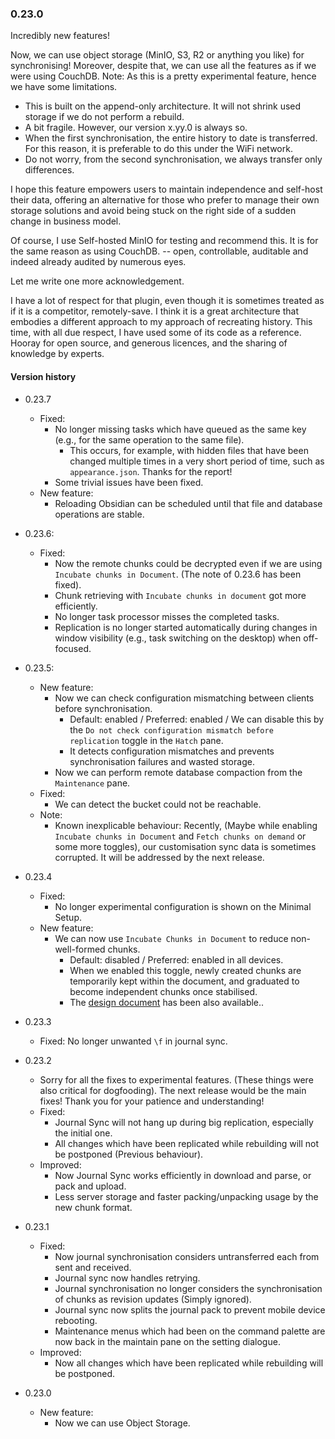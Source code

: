 ### 0.23.0
Incredibly new features!

Now, we can use object storage (MinIO, S3, R2 or anything you like) for synchronising! Moreover, despite that, we can use all the features as if we were using CouchDB.
Note: As this is a pretty experimental feature, hence we have some limitations.
- This is built on the append-only architecture. It will not shrink used storage if we do not perform a rebuild.
- A bit fragile. However, our version x.yy.0 is always so.
- When the first synchronisation, the entire history to date is transferred. For this reason, it is preferable to do this under the WiFi network.
- Do not worry, from the second synchronisation, we always transfer only differences.

I hope this feature empowers users to maintain independence and self-host their data, offering an alternative for those who prefer to manage their own storage solutions and avoid being stuck on the right side of a sudden change in business model.

Of course, I use Self-hosted MinIO for testing and recommend this. It is for the same reason as using CouchDB. -- open, controllable, auditable and indeed already audited by numerous eyes.

Let me write one more acknowledgement.

I have a lot of respect for that plugin, even though it is sometimes treated as if it is a competitor, remotely-save. I think it is a great architecture that embodies a different approach to my approach of recreating history. This time, with all due respect, I have used some of its code as a reference.
Hooray for open source, and generous licences, and the sharing of knowledge by experts.

#### Version history
- 0.23.7
  - Fixed:
    - No longer missing tasks which have queued as the same key (e.g., for the same operation to the same file).
      - This occurs, for example, with hidden files that have been changed multiple times in a very short period of time, such as `appearance.json`. Thanks for the report!
    - Some trivial issues have been fixed.
  - New feature:
    - Reloading Obsidian can be scheduled until that file and database operations are stable.
- 0.23.6:
  - Fixed:
    - Now the remote chunks could be decrypted even if we are using `Incubate chunks in Document`. (The note of 0.23.6 has been fixed).
    - Chunk retrieving with `Incubate chunks in document` got more efficiently.
    - No longer task processor misses the completed tasks.
    - Replication is no longer started automatically during changes in window visibility (e.g., task switching on the desktop) when off-focused.
- 0.23.5:
  - New feature:
    - Now we can check configuration mismatching between clients before synchronisation.
      - Default: enabled / Preferred: enabled / We can disable this by the `Do not check configuration mismatch before replication` toggle in the `Hatch` pane.
      - It detects configuration mismatches and prevents synchronisation failures and wasted storage.
    - Now we can perform remote database compaction from the `Maintenance` pane.
  - Fixed:
    - We can detect the bucket could not be reachable.
  - Note:
    - Known inexplicable behaviour: Recently, (Maybe while enabling `Incubate chunks in Document` and `Fetch chunks on demand` or some more toggles), our customisation sync data is sometimes corrupted. It will be addressed by the next release.
- 0.23.4
  - Fixed:
    - No longer experimental configuration is shown on the Minimal Setup.
  - New feature:
    - We can now use `Incubate Chunks in Document` to reduce non-well-formed chunks.
      - Default: disabled / Preferred: enabled in all devices.
      - When we enabled this toggle, newly created chunks are temporarily kept within the document, and graduated to become independent chunks once stabilised.
      - The [design document](https://github.com/vrtmrz/obsidian-livesync/blob/3925052f9290b3579e45a4b716b3679c833d8ca0/docs/design_docs_of_keep_newborn_chunks.md) has been also available..
- 0.23.3
  - Fixed: No longer unwanted `\f` in journal sync.
- 0.23.2
  - Sorry for all the fixes to experimental features. (These things were also critical for dogfooding). The next release would be the main fixes! Thank you for your patience and understanding!
  - Fixed:
    - Journal Sync will not hang up during big replication, especially the initial one.
    - All changes which have been replicated while rebuilding will not be postponed (Previous behaviour).
  - Improved:
    - Now Journal Sync works efficiently in download and parse, or pack and upload.
    - Less server storage and faster packing/unpacking usage by the new chunk format.
- 0.23.1
  - Fixed:
    - Now journal synchronisation considers untransferred each from sent and received.
    - Journal sync now handles retrying.
    - Journal synchronisation no longer considers the synchronisation of chunks as revision updates (Simply ignored).
    - Journal sync now splits the journal pack to prevent mobile device rebooting.
    - Maintenance menus which had been on the command palette are now back in the maintain pane on the setting dialogue.
  - Improved:
    - Now all changes which have been replicated while rebuilding will be postponed.

- 0.23.0
  - New feature:
    - Now we can use Object Storage.